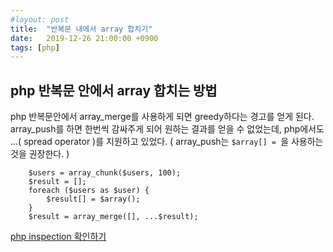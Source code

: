 ```yaml
---
#layout: post
title:  "반복문 내에서 array 합치기"
date:   2019-12-26 21:00:00 +0900
tags: [php]
---
```

## php 반복문 안에서 array 합치는 방법

php 반복문안에서 array_merge를 사용하게 되면 greedy하다는 경고를 얻게 된다.
array_push를 하면 한번씩 감싸주게 되어 원하는 결과를 얻을 수 없었는데,
php에서도 ...( spread operator )를 지원하고 있었다.
( array_push는 `$array[] = `을 사용하는 것을 권장한다.  )
```
    $users = array_chunk($users, 100);
    $result = [];
    foreach ($users as $user) {
        $result[] = $array();
    }
    $result = array_merge([], ...$result);
```

[php inspection 확인하기](https://github.com/kalessil/phpinspectionsea/blob/master/docs/performance.md#slow-array-function-used-in-loop)